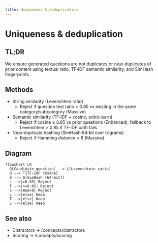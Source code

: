 ```yaml
---
title: Uniqueness & deduplication
---
```


# Uniqueness & deduplication

## TL;DR
We ensure generated questions are not duplicates or near‑duplicates of prior content using textual ratio, TF‑IDF semantic similarity, and SimHash fingerprints.

## Methods
- String similarity (Levenshtein ratio)
  - Reject if question text ratio > 0.85 vs existing in the same category/subcategory (Massive)
- Semantic similarity (TF‑IDF + cosine, scikit‑learn)
  - Reject if cosine ≥ 0.85 vs prior questions (Enhanced); fallback to Levenshtein > 0.85 if TF‑IDF path fails
- Near‑duplicate hashing (SimHash 64‑bit over trigrams)
  - Reject if Hamming distance < 8 (Massive)

## Diagram
```mermaid
flowchart LR
  Q[Candidate question] --> L[Levenshtein ratio]
  Q --> T[TF‑IDF cosine]
  Q --> S[SimHash (64‑bit)]
  L -->|>0.85| Reject
  T -->|>=0.85| Reject
  S -->|Ham<8| Reject
  L -->|else| Keep
  T -->|else| Keep
  S -->|else| Keep
```

## See also
- Distractors → /concepts/distractors
- Scoring → /concepts/scoring

